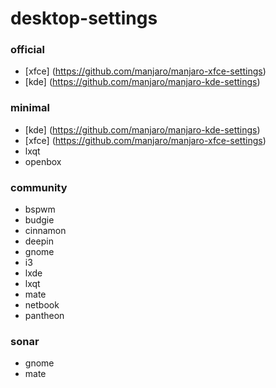 desktop-settings
================

### official

* [xfce] (https://github.com/manjaro/manjaro-xfce-settings)
* [kde] (https://github.com/manjaro/manjaro-kde-settings)

### minimal

* [kde] (https://github.com/manjaro/manjaro-kde-settings)
* [xfce] (https://github.com/manjaro/manjaro-xfce-settings)
* lxqt
* openbox

### community

* bspwm
* budgie
* cinnamon
* deepin
* gnome
* i3
* lxde
* lxqt
* mate
* netbook
* pantheon

### sonar

* gnome
* mate
